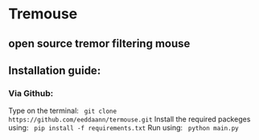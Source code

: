 # Tremouse
## open source tremor filtering mouse

## Installation guide:

### Via Github: 
Type on the terminal:
``` git clone https://github.com/eeddaann/termouse.git```
Install the required packeges using:
``` pip install -f requirements.txt```
Run using:
``` python main.py```
